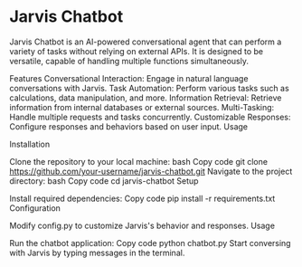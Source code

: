 <h1>Jarvis Chatbot</h1>
Jarvis Chatbot is an AI-powered conversational agent that can perform a variety of tasks without relying on external APIs. It is designed to be versatile, capable of handling multiple functions simultaneously.

Features
Conversational Interaction: Engage in natural language conversations with Jarvis.
Task Automation: Perform various tasks such as calculations, data manipulation, and more.
Information Retrieval: Retrieve information from internal databases or external sources.
Multi-Tasking: Handle multiple requests and tasks concurrently.
Customizable Responses: Configure responses and behaviors based on user input.
Usage

Installation

Clone the repository to your local machine:
bash
Copy code
git clone https://github.com/your-username/jarvis-chatbot.git
Navigate to the project directory:
bash
Copy code
cd jarvis-chatbot
Setup

Install required dependencies:
Copy code
pip install -r requirements.txt
Configuration

Modify config.py to customize Jarvis's behavior and responses.
Usage

Run the chatbot application:
Copy code
python chatbot.py
Start conversing with Jarvis by typing messages in the terminal.
